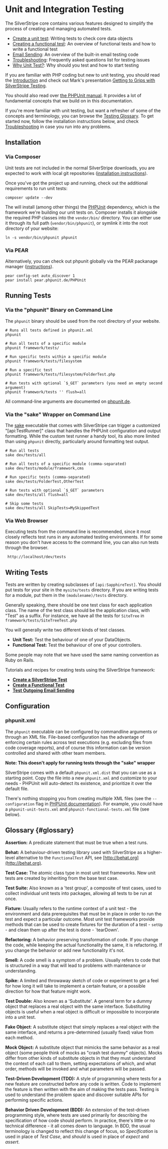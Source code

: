 # Unit and Integration Testing

The SilverStripe core contains various features designed to simplify the process of creating and managing automated tests.

* [Create a unit test](create-silverstripe-test): Writing tests to check core data objects
* [Creating a functional test](create-functional-test): An overview of functional tests and how to write a functional test
* [Email Sending](email-sending): An overview of the built-in email testing code
* [Troubleshooting](testing-guide-troubleshooting): Frequently asked questions list for testing issues
* [Why Unit Test?](why-test): Why should you test and how to start testing

If you are familiar with PHP coding but new to unit testing, you should read the [Introduction](/topics/testing) and
check out Mark's presentation [Getting to Grips with SilverStripe Testing](http://www.slideshare.net/maetl/getting-to-grips-with-silverstripe-testing).

You should also read over [the PHPUnit manual](http://www.phpunit.de/manual/current/en/). It provides a lot of
fundamental concepts that we build on in this documentation.

If you're more familiar with unit testing, but want a refresher of some of the concepts and terminology, you can browse
the [Testing Glossary](#glossary).
To get started now, follow the installation instructions below, and check
[Troubleshooting](/topics/testing/testing-guide-troubleshooting) in case you run into any problems.

## Installation

### Via Composer

Unit tests are not included in the normal SilverStripe downloads,
you are expected to work with local git repositories 
([installation instructions](/topics/installation/composer)).

Once you've got the project up and running,
check out the additional requirements to run unit tests:

	composer update --dev

The will install (among other things) the [PHPUnit](http://www.phpunit.de/) dependency,
which is the framework we're building our unit tests on.
Composer installs it alongside the required PHP classes into the `vendor/bin/` directory.
You can either use it through its full path (`vendor/bin/phpunit`), or symlink it
into the root directory of your website:

	ln -s vendor/bin/phpunit phpunit

### Via PEAR

Alternatively, you can check out phpunit globally via the PEAR packanage manager
([instructions](https://github.com/sebastianbergmann/phpunit/)).

	pear config-set auto_discover 1
	pear install pear.phpunit.de/PHPUnit

## Running Tests

### Via the "phpunit" Binary on Command Line

The `phpunit` binary should be used from the root directory of your website.

	# Runs all tests defined in phpunit.xml
	phpunit
	
	# Run all tests of a specific module
 	phpunit framework/tests/
	
 	# Run specific tests within a specific module
 	phpunit framework/tests/filesystem
	
 	# Run a specific test
	phpunit framework/tests/filesystem/FolderTest.php
	
	# Run tests with optional `$_GET` parameters (you need an empty second argument)
 	phpunit framework/tests '' flush=all

All command-line arguments are documented on 
[phpunit.de](http://www.phpunit.de/manual/current/en/textui.html).

### Via the "sake" Wrapper on Command Line

The [sake](/topics/commandline) executable that comes with SilverStripe can trigger a customized
"[api:TestRunner]" class that handles the PHPUnit configuration and output formatting.
While the custom test runner a handy tool, its also more limited than using `phpunit` directly,
particularly around formatting test output.

	# Run all tests
	sake dev/tests/all
	
	# Run all tests of a specific module (comma-separated)
	sake dev/tests/module/framework,cms
	
	# Run specific tests (comma-separated)
	sake dev/tests/FolderTest,OtherTest
	
	# Run tests with optional `$_GET` parameters
	sake dev/tests/all flush=all
	
	# Skip some tests
	sake dev/tests/all SkipTests=MySkippedTest

### Via Web Browser

Executing tests from the command line is recommended, since it most closely reflects
test runs in any automated testing environments. If for some reason you don't have
access to the command line, you can also run tests through the browser.

	 http://localhost/dev/tests

## Writing Tests

Tests are written by creating subclasses of `[api:SapphireTest]`.  You should put tests for your site in the
`mysite/tests` directory.  If you are writing tests for a module, put them in the `(modulename)/tests` directory.

Generally speaking, there should be one test class for each application class.  The name of the test class should be the
application class, with "Test" as a suffix.  For instance, we have all the tests for `SiteTree` in
`framework/tests/SiteTreeTest.php`

You will generally write two different kinds of test classes.

*  **Unit Test:** Test the behaviour of one of your DataObjects.
*  **Functional Test:** Test the behaviour of one of your controllers.

Some people may note that we have used the same naming convention as Ruby on Rails.

Tutorials and recipes for creating tests using the SilverStripe framework:

*  **[Create a SilverStripe Test](/topics/testing/create-silverstripe-test)**
*  **[Create a Functional Test](/topics/testing/create-functional-test)**
*  **[Test Outgoing Email Sending](/topics/testing/email-sending)**

## Configuration

### phpunit.xml

The `phpunit` executable can be configured by commandline arguments or through an XML file.
File-based configuration has the advantage of enforcing certain rules across
test executions (e.g. excluding files from code coverage reports), and of course this
information can be version controlled and shared with other team members.

**Note: This doesn't apply for running tests through the "sake" wrapper**

SilverStripe comes with a default `phpunit.xml.dist` that you can use as a starting point.
Copy the file into a new `phpunit.xml` and customize to your needs - PHPUnit will auto-detect
its existence, and prioritize it over the default file.

There's nothing stopping you from creating multiple XML files (see the `--configuration` flag in [PHPUnit documentation](http://www.phpunit.de/manual/current/en/textui.html)).
For example, you could have a `phpunit-unit-tests.xml` and `phpunit-functional-tests.xml` file (see below).

## Glossary {#glossary}

**Assertion:** A predicate statement that must be true when a test runs.

**Behat:** A behaviour-driven testing library used with SilverStripe as a higher-level
alternative to the `FunctionalTest` API, see [http://behat.org](http://behat.org).

**Test Case:** The atomic class type in most unit test frameworks. New unit tests are created by inheriting from the
base test case.

**Test Suite:** Also known as a 'test group', a composite of test cases, used to collect individual unit tests into
packages, allowing all tests to be run at once.

**Fixture:** Usually refers to the runtime context of a unit test - the environment and data prerequisites that must be
in place in order to run the test and expect a particular outcome. Most unit test frameworks provide methods that can be
used to create fixtures for the duration of a test - `setUp` - and clean them up after the test is done - `tearDown'.

**Refactoring:** A behavior preserving transformation of code. If you change the code, while keeping the actual
functionality the same, it is refactoring. If you change the behavior or add new functionality it's not.

**Smell:** A code smell is a symptom of a problem. Usually refers to code that is structured in a way that will lead to
problems with maintenance or understanding.

**Spike:** A limited and throwaway sketch of code or experiment to get a feel for how long it will take to implement a
certain feature, or a possible direction for how that feature might work.

**Test Double:** Also known as a 'Substitute'. A general term for a dummy object that replaces a real object with the
same interface. Substituting objects is useful when a real object is difficult or impossible to incorporate into a unit
test.

**Fake Object**: A substitute object that simply replaces a real object with the same interface, and returns a
pre-determined (usually fixed) value from each method.

**Mock Object:** A substitute object that mimicks the same behavior as a real object (some people think of mocks as
"crash test dummy" objects). Mocks differ from other kinds of substitute objects in that they must understand the
context of each call to them, setting expectations of which, and what order, methods will be invoked and what parameters
will be passed.

**Test-Driven Development (TDD):** A style of programming where tests for a new feature are constructed before any code
is written. Code to implement the feature is then written with the aim of making the tests pass. Testing is used to
understand the problem space and discover suitable APIs for performing specific actions.

**Behavior Driven Development (BDD):** An extension of the test-driven programming style, where tests are used primarily
for describing the specification of how code should perform. In practice, there's little or no technical difference - it
all comes down to language. In BDD, the usual terminology is changed to reflect this change of focus, so *Specification*
is used in place of *Test Case*, and *should* is used in place of *expect* and *assert*.
